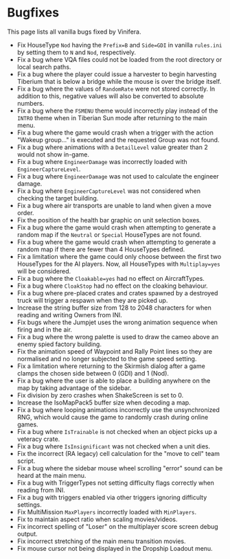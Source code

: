 # Bugfixes

This page lists all vanilla bugs fixed by Vinifera.

- Fix HouseType `Nod` having the `Prefix=B` and `Side=GDI` in vanilla `rules.ini` by setting them to `N` and `Nod`, respectively.
- Fix a bug where VQA files could not be loaded from the root directory or local search paths.
- Fix a bug where the player could issue a harvester to begin harvesting Tiberium that is below a bridge while the mouse is over the bridge itself.
- Fix a bug where the values of `RandomRate` were not stored correctly. In addition to this, negative values will also be converted to absolute numbers.
- Fix a bug where the `FSMENU` theme would incorrectly play instead of the `INTRO` theme when in Tiberian Sun mode after returning to the main menu.
- Fix a bug where the game would crash when a trigger with the action "Wakeup group..." is executed and the requested Group was not found.
- Fix a bug where animations with a `DetailLevel` value greater than 2 would not show in-game.
- Fix a bug where `EngineerDamage` was incorrectly loaded with `EngineerCaptureLevel`.
- Fix a bug where `EngineerDamage` was not used to calculate the engineer damage.
- Fix a bug where `EngineerCaptureLevel` was not considered when checking the target building.
- Fix a bug where air transports are unable to land when given a move order.
- Fix the position of the health bar graphic on unit selection boxes.
- Fix a bug where the game would crash when attempting to generate a random map if the `Neutral` or `Special` HouseTypes are not found.
- Fix a bug where the game would crash when attempting to generate a random map if there are fewer than 4 HouseTypes defined.
- Fix a limitation where the game could only choose between the first two HouseTypes for the AI players. Now, all HouseTypes with `Multiplay=yes` will be considered.
- Fix a bug where the `Cloakable=yes` had no effect on AircraftTypes. 
- Fix a bug where `CloakStop` had no effect on the cloaking behaviour.
- Fix a bug where pre-placed crates and crates spawned by a destroyed truck will trigger a respawn when they are picked up.
- Increase the string buffer size from 128 to 2048 characters for when reading and writing Owners from INI.
- Fix bugs where the Jumpjet uses the wrong animation sequence when firing and in the air.
- Fix a bug where the wrong palette is used to draw the cameo above an enemy spied factory building.
- Fix the animation speed of Waypoint and Rally Point lines so they are normalised and no longer subjected to the game speed setting.
- Fix a limitation where returning to the Skirmish dialog after a game clamps the chosen side between 0 (GDI) and 1 (Nod).
- Fix a bug where the user is able to place a building anywhere on the map by taking advantage of the sidebar.
- Fix division by zero crashes when ShakeScreen is set to 0.
- Increase the IsoMapPack5 buffer size when decoding a map.
- Fix a bug where looping animations incorrectly use the unsynchronized RNG, which would cause the game to randomly crash during online games.
- Fix a bug where `IsTrainable` is not checked when an object picks up a veteracy crate.
- Fix a bug where `IsInsignificant` was not checked when a unit dies.
- Fix the incorrect (RA legacy) cell calculation for the "move to cell" team script.
- Fix a bug where the sidebar mouse wheel scrolling "error" sound can be heard at the main menu.
- Fix a bug with TriggerTypes not setting difficulty flags correctly when reading from INI.
- Fix a bug with triggers enabled via other triggers ignoring difficulty settings.
- Fix MultiMission `MaxPlayers` incorrectly loaded with `MinPlayers`.
- Fix to maintain aspect ratio when scaling movies/videos.
- Fix incorrect spelling of "Loser" on the multiplayer score screen debug output.
- Fix incorrect stretching of the main menu transition movies.
- Fix mouse cursor not being displayed in the Dropship Loadout menu.